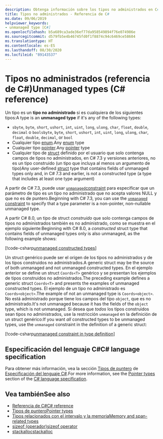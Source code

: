```yaml
---
description: Obtenga información sobre los tipos no administrados en C#.
title: Tipos no administrados - Referencia de C#
ms.date: 09/06/2019
helpviewer_keywords:
- unmanaged type [C#]
ms.openlocfilehash: b5a689ca3ade36ef77da958549894f76e074986e
ms.sourcegitcommit: d579fb5e4b46745fd0f1f8874c94c6469ce58604
ms.translationtype: HT
ms.contentlocale: es-ES
ms.lasthandoff: 08/30/2020
ms.locfileid: "89143537"
---
```

# <a name="unmanaged-types-c-reference"></a><span data-ttu-id="d260e-103">Tipos no administrados (referencia de C#)</span><span class="sxs-lookup"><span data-stu-id="d260e-103">Unmanaged types (C# reference)</span></span>

<span data-ttu-id="d260e-104">Un tipo es un **tipo no administrado** si es cualquiera de los siguientes tipos:</span><span class="sxs-lookup"><span data-stu-id="d260e-104">A type is an **unmanaged type** if it's any of the following types:</span></span>

- <span data-ttu-id="d260e-105">`sbyte`, `byte`, `short`, `ushort`, `int`, `uint`, `long`, `ulong`, `char`, `float`, `double`, `decimal` o `bool`</span><span class="sxs-lookup"><span data-stu-id="d260e-105">`sbyte`, `byte`, `short`, `ushort`, `int`, `uint`, `long`, `ulong`, `char`, `float`, `double`, `decimal`, or `bool`</span></span>
- <span data-ttu-id="d260e-106">Cualquier tipo [enum](enum.md).</span><span class="sxs-lookup"><span data-stu-id="d260e-106">Any [enum](enum.md) type</span></span>
- <span data-ttu-id="d260e-107">Cualquier tipo [pointer](../../programming-guide/unsafe-code-pointers/pointer-types.md).</span><span class="sxs-lookup"><span data-stu-id="d260e-107">Any [pointer](../../programming-guide/unsafe-code-pointers/pointer-types.md) type</span></span>
- <span data-ttu-id="d260e-108">Cualquier tipo de [struct](struct.md) definido por el usuario que solo contenga campos de tipos no administrados, en C# 7.3 y versiones anteriores, no es un tipo construido (un tipo que incluya al menos un argumento de tipo)</span><span class="sxs-lookup"><span data-stu-id="d260e-108">Any user-defined [struct](struct.md) type that contains fields of unmanaged types only and, in C# 7.3 and earlier, is not a constructed type (a type that includes at least one type argument)</span></span>

<span data-ttu-id="d260e-109">A partir de C# 7.3, puede usar [`unmanaged`constraint](../../programming-guide/generics/constraints-on-type-parameters.md#unmanaged-constraint) para especificar que un parámetro de tipo es un tipo no administrado que no acepta valores NULL y que no es de puntero.</span><span class="sxs-lookup"><span data-stu-id="d260e-109">Beginning with C# 7.3, you can use the [`unmanaged` constraint](../../programming-guide/generics/constraints-on-type-parameters.md#unmanaged-constraint) to specify that a type parameter is a non-pointer, non-nullable unmanaged type.</span></span>

<span data-ttu-id="d260e-110">A partir C# 8.0, un tipo de struct *construido* que solo contenga campos de tipos no administrados también es no administrado, como se muestra en el ejemplo siguiente:</span><span class="sxs-lookup"><span data-stu-id="d260e-110">Beginning with C# 8.0, a *constructed* struct type that contains fields of unmanaged types only is also unmanaged, as the following example shows:</span></span>

[!code-csharp[unmanaged constructed types](snippets/UnmanagedTypes.cs#ProgramExample)]

<span data-ttu-id="d260e-111">Un struct genérico puede ser el origen de los tipos no administrados y de los tipos construidos no administrados.</span><span class="sxs-lookup"><span data-stu-id="d260e-111">A generic struct may be the source of both unmanaged and not unmanaged constructed types.</span></span> <span data-ttu-id="d260e-112">En el ejemplo anterior se define un struct `Coords<T>` genérico y se presentan los ejemplos de tipos construidos no administrados.</span><span class="sxs-lookup"><span data-stu-id="d260e-112">The preceding example defines a generic struct `Coords<T>` and presents the examples of unmanaged constructed types.</span></span> <span data-ttu-id="d260e-113">El ejemplo de un tipo no administrado es `Coords<object>`.</span><span class="sxs-lookup"><span data-stu-id="d260e-113">The example of not an unmanaged type is `Coords<object>`.</span></span> <span data-ttu-id="d260e-114">No está administrado porque tiene los campos del tipo `object`, que es no administrado.</span><span class="sxs-lookup"><span data-stu-id="d260e-114">It's not unmanaged because it has the fields of the `object` type, which is not unmanaged.</span></span> <span data-ttu-id="d260e-115">Si desea que *todos* los tipos construidos sean tipos no administrados, use la restricción `unmanaged` en la definición de un struct genérico:</span><span class="sxs-lookup"><span data-stu-id="d260e-115">If you want *all* constructed types to be unmanaged types, use the `unmanaged` constraint in the definition of a generic struct:</span></span>

[!code-csharp[unmanaged constraint in type definition](snippets/UnmanagedTypes.cs#AlwaysUnmanaged)]

## <a name="c-language-specification"></a><span data-ttu-id="d260e-116">Especificación del lenguaje C#</span><span class="sxs-lookup"><span data-stu-id="d260e-116">C# language specification</span></span>

<span data-ttu-id="d260e-117">Para obtener más información, vea la sección [Tipos de puntero](~/_csharplang/spec/unsafe-code.md#pointer-types) de [Especificación del lenguaje C#](~/_csharplang/spec/introduction.md).</span><span class="sxs-lookup"><span data-stu-id="d260e-117">For more information, see the [Pointer types](~/_csharplang/spec/unsafe-code.md#pointer-types) section of the [C# language specification](~/_csharplang/spec/introduction.md).</span></span>

## <a name="see-also"></a><span data-ttu-id="d260e-118">Vea también</span><span class="sxs-lookup"><span data-stu-id="d260e-118">See also</span></span>

- [<span data-ttu-id="d260e-119">Referencia de C#</span><span class="sxs-lookup"><span data-stu-id="d260e-119">C# reference</span></span>](../index.md)
- [<span data-ttu-id="d260e-120">Tipos de puntero</span><span class="sxs-lookup"><span data-stu-id="d260e-120">Pointer types</span></span>](../../programming-guide/unsafe-code-pointers/pointer-types.md)
- [<span data-ttu-id="d260e-121">Tipos relacionados con el intervalo y la memoria</span><span class="sxs-lookup"><span data-stu-id="d260e-121">Memory and span-related types</span></span>](../../../standard/memory-and-spans/index.md)
- [<span data-ttu-id="d260e-122">sizeof (operador)</span><span class="sxs-lookup"><span data-stu-id="d260e-122">sizeof operator</span></span>](../operators/sizeof.md)
- [<span data-ttu-id="d260e-123">stackalloc</span><span class="sxs-lookup"><span data-stu-id="d260e-123">stackalloc</span></span>](../operators/stackalloc.md)
